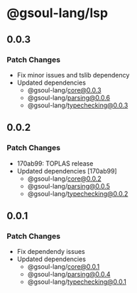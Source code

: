 # @gsoul-lang/lsp

## 0.0.3

### Patch Changes

- Fix minor issues and tslib dependency
- Updated dependencies
  - @gsoul-lang/core@0.0.3
  - @gsoul-lang/parsing@0.0.6
  - @gsoul-lang/typechecking@0.0.3

## 0.0.2

### Patch Changes

- 170ab99: TOPLAS release
- Updated dependencies [170ab99]
  - @gsoul-lang/core@0.0.2
  - @gsoul-lang/parsing@0.0.5
  - @gsoul-lang/typechecking@0.0.2

## 0.0.1

### Patch Changes

- Fix dependendy issues
- Updated dependencies
  - @gsoul-lang/core@0.0.1
  - @gsoul-lang/parsing@0.0.4
  - @gsoul-lang/typechecking@0.0.1
